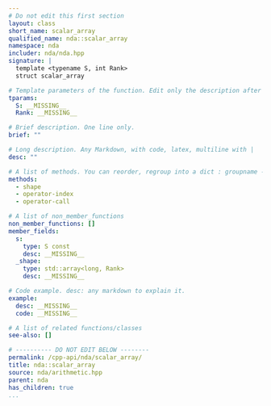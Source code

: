 ```yaml
---
# Do not edit this first section
layout: class
short_name: scalar_array
qualified_name: nda::scalar_array
namespace: nda
includer: nda/nda.hpp
signature: |
  template <typename S, int Rank>
  struct scalar_array

# Template parameters of the function. Edit only the description after the :
tparams:
  S: __MISSING__
  Rank: __MISSING__

# Brief description. One line only.
brief: ""

# Long description. Any Markdown, with code, latex, multiline with |
desc: ""

# A list of methods. You can reorder, regroup into a dict : groupname -> list
methods:
  - shape
  - operator-index
  - operator-call

# A list of non_member_functions
non_member_functions: []
member_fields:
  s:
    type: S const
    desc: __MISSING__
  _shape:
    type: std::array<long, Rank>
    desc: __MISSING__

# Code example. desc: any markdown to explain it.
example:
  desc: __MISSING__
  code: __MISSING__

# A list of related functions/classes
see-also: []

# ---------- DO NOT EDIT BELOW --------
permalink: /cpp-api/nda/scalar_array/
title: nda::scalar_array
source: nda/arithmetic.hpp
parent: nda
has_children: true
...
```


